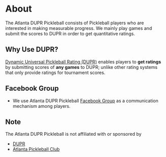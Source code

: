 # About
The Atlanta DUPR Pickleball consists of Pickleball players who are interested in making measurable progress. We mainly play games and submit the scores to DUPR in order to get quantitative ratings. 

## Why Use DUPR?
[Dynamic Universal Pickleball Rating (DUPR)](https://mydupr.com/) enables players to **get ratings** by submitting scores of **any games** to DUPR; unlike other rating systems that only provide ratings for tournament scores. 

## Facebook Group
- We use Atlanta DUPR Pickleball [Facebook Group](https://www.facebook.com/groups/5533522463403757) as a communication mechanism among players. 

## Note
The Atlanta DUPR Pickleball is not affiliated with or sponsored by
- [DUPR](https://mydupr.com/)
- [Atlanta Pickleball Club](https://atlantapickleballclub.com/)